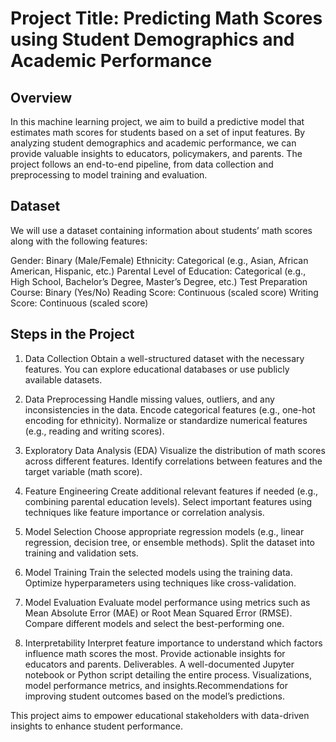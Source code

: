# Project Title: Predicting Math Scores using Student Demographics and Academic Performance

## Overview
In this machine learning project, we aim to build a predictive model that estimates math scores for students based on a set of input features. By analyzing student demographics and academic performance, we can provide valuable insights to educators, policymakers, and parents. The project follows an end-to-end pipeline, from data collection and preprocessing to model training and evaluation.

## Dataset
We will use a dataset containing information about students’ math scores along with the following features:

Gender: Binary (Male/Female)
Ethnicity: Categorical (e.g., Asian, African American, Hispanic, etc.)
Parental Level of Education: Categorical (e.g., High School, Bachelor’s Degree, Master’s Degree, etc.)
Test Preparation Course: Binary (Yes/No)
Reading Score: Continuous (scaled score)
Writing Score: Continuous (scaled score)

## Steps in the Project

1. Data Collection
Obtain a well-structured dataset with the necessary features. You can explore educational databases or use publicly available datasets.

2. Data Preprocessing
Handle missing values, outliers, and any inconsistencies in the data.
Encode categorical features (e.g., one-hot encoding for ethnicity).
Normalize or standardize numerical features (e.g., reading and writing scores).

3. Exploratory Data Analysis (EDA)
Visualize the distribution of math scores across different features.
Identify correlations between features and the target variable (math score).

4. Feature Engineering
Create additional relevant features if needed (e.g., combining parental education levels). Select important features using techniques like feature importance or correlation analysis.

5. Model Selection
Choose appropriate regression models (e.g., linear regression, decision tree, or ensemble methods). Split the dataset into training and validation sets.

6. Model Training
Train the selected models using the training data. Optimize hyperparameters using techniques like cross-validation.

7. Model Evaluation
Evaluate model performance using metrics such as Mean Absolute Error (MAE) or Root Mean Squared Error (RMSE). Compare different models and select the best-performing one.

11. Interpretability
Interpret feature importance to understand which factors influence math scores the most. Provide actionable insights for educators and parents.
Deliverables. A well-documented Jupyter notebook or Python script detailing the entire process. Visualizations, model performance metrics, and insights.Recommendations for improving student outcomes based on the model’s predictions.

This project aims to empower educational stakeholders with data-driven insights to enhance student performance.
